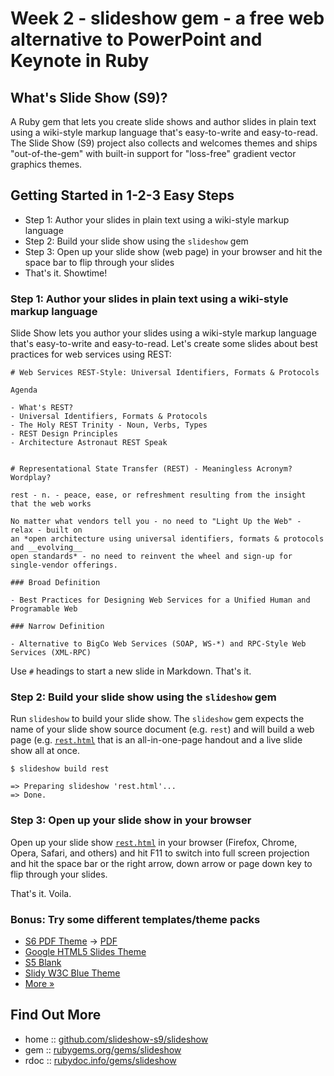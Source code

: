 # Week 2 - slideshow gem - a free web alternative to PowerPoint and Keynote in Ruby


## What's Slide Show (S9)?

A Ruby gem that lets you create slide shows and author slides in plain text
using a wiki-style markup language that's easy-to-write and easy-to-read.
The Slide Show (S9) project also collects and welcomes themes
and ships "out-of-the-gem" with built-in support for "loss-free" gradient vector graphics themes.

## Getting Started in 1-2-3 Easy Steps

* Step 1: Author your slides in plain text using a wiki-style markup language
* Step 2: Build your slide show using the `slideshow` gem
* Step 3: Open up your slide show (web page) in your browser and hit the space bar to flip through your slides
* That's it. Showtime!

### Step 1: Author your slides in plain text using a wiki-style markup language

Slide Show lets you author your slides using a wiki-style markup language
that's easy-to-write and easy-to-read. Let's create some slides about best practices for web services
using REST:

~~~
# Web Services REST-Style: Universal Identifiers, Formats & Protocols

Agenda

- What's REST?
- Universal Identifiers, Formats & Protocols
- The Holy REST Trinity - Noun, Verbs, Types
- REST Design Principles
- Architecture Astronaut REST Speak


# Representational State Transfer (REST) - Meaningless Acronym? Wordplay?

rest - n. - peace, ease, or refreshment resulting from the insight that the web works

No matter what vendors tell you - no need to "Light Up the Web" - relax - built on
an *open architecture using universal identifiers, formats & protocols and __evolving__
open standards* - no need to reinvent the wheel and sign-up for single-vendor offerings.

### Broad Definition

- Best Practices for Designing Web Services for a Unified Human and Programable Web

### Narrow Definition

- Alternative to BigCo Web Services (SOAP, WS-*) and RPC-Style Web Services (XML-RPC)
~~~

Use `#` headings to start a new slide in Markdown. That's it.


### Step 2: Build your slide show using the `slideshow` gem

Run `slideshow` to build your slide show. The `slideshow` gem
expects the name of your slide show source document (e.g. `rest`)
and will build a web page
(e.g. [`rest.html`](http://slideshow-s9.github.io/demos/rest.html)
that is an all-in-one-page handout and a live slide show all at once.

~~~
$ slideshow build rest

=> Preparing slideshow 'rest.html'...
=> Done.
~~~

### Step 3: Open up your slide show in your browser

Open up your slide show [`rest.html`](http://slideshow-s9.github.io/demos/rest.html)
in your browser (Firefox, Chrome, Opera, Safari, and others) and hit F11 to switch
into full screen projection and hit the space bar or the right arrow, down arrow
or page down key to flip through your slides.


That's it. Voila.

### Bonus: Try some different templates/theme packs

* [S6 PDF Theme](http://slideshow-s9.github.io/demos/tutorial.pdf.html) -> [PDF](http://slideshow-s9.github.io/demos/tutorial.pdf)
* [Google HTML5 Slides Theme](http://slideshow-s9.github.io/demos/packs/g5/tutorial1.html5.html)
* [S5 Blank](http://slideshow-s9.github.io/demos/packs/s5/tutorial1.html)
* [Slidy W3C Blue Theme](http://slideshow-s9.github.io/demos/packs/slidy/tutorial1.w3c.html)
* [More »](http://slideshow-s9.github.io/gallery.html)


## Find Out More

* home  :: [github.com/slideshow-s9/slideshow](https://github.com/slideshow-s9/slideshow)
* gem   :: [rubygems.org/gems/slideshow](https://rubygems.org/gems/slideshow)
* rdoc  :: [rubydoc.info/gems/slideshow](http://rubydoc.info/gems/slideshow)
